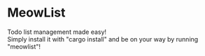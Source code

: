 # MeowList 
Todo list management made easy!<br>
Simply install it with "cargo install" and be on your way by running "meowlist"!
